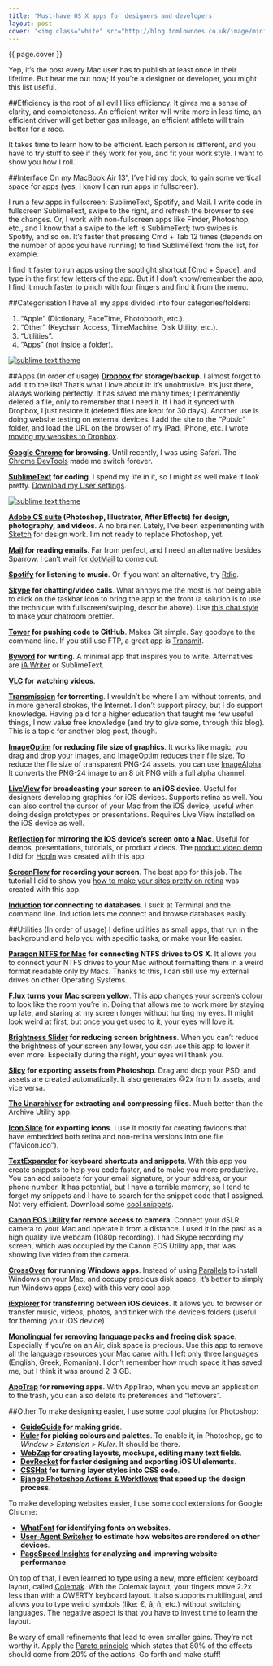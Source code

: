 ```yaml
---
title: 'Must-have OS X apps for designers and developers'
layout: post
cover: '<img class="white" src="http://blog.tomlowndes.co.uk/image/minion.gif" alt="apple svg" />'
---
```

{{ page.cover }}

Yep, it’s the post every Mac user has to publish at least once in their lifetime. But hear me out now; If you’re a designer or developer, you might this list useful.
<!--more-->

##Efficiency is the root of all evil
I like efficiency. It gives me a sense of clarity, and completeness. An efficient writer will write more in less time, an efficient driver will get better gas mileage, an efficient athlete will train better for a race.

It takes time to learn how to be efficient. Each person is different, and you have to try stuff to see if they work for you, and fit your work style. I want to show you how I roll.

##Interface
On my MacBook Air 13”, I’ve hid my dock, to gain some vertical space for apps (yes, I know I can run apps in fullscreen). 

I run a few apps in fullscreen: SublimeText, Spotify, and Mail. I write code in fullscreen SublimeText, swipe to the right, and refresh the browser to see the changes. Or, I work with non-fullscreen apps like Finder, Photoshop, etc., and I know that a swipe to the left is SublimeText; two swipes is Spotify, and so on. It’s faster that pressing Cmd + Tab 12 times (depends on the number of apps you have running) to find SublimeText from the list, for example.

I find it faster to run apps using the spotlight shortcut [Cmd + Space], and type in the first few letters of the app. But if I don’t know/remember the app, I find it much faster to pinch with four fingers and find it from the menu.

##Categorisation
I have all my apps divided into four categories/folders: 

1. “Apple” (Dictionary, FaceTime, Photobooth, etc.).
2. “Other” (Keychain Access, TimeMachine, Disk Utility, etc.).
3. “Utilities”.
4. “Apps” (not inside a folder).

<a href="{{relative}}/images/blog/assets/menu-apps.jpg" class="img" target="_blank"><img src="{{relative}}/images/blog/assets/menu-apps.jpg" alt="sublime text theme" /></a>

##Apps (In order of usage)
**[Dropbox](http://dropbox.com/) for storage/backup**. I almost forgot to add it to the list! That’s what I love about it: it’s unobtrusive. It’s just there, always working perfectly. It has saved me many times; I permanently deleted a file, only to remember that I need it. If I had it synced with Dropbox, I just restore it (deleted files are kept for 30 days). Another use is doing website testing on external devices. I add the site to the *“Public”* folder, and load the URL on the browser of my iPad, iPhone, etc. I wrote [moving my websites to Dropbox](http://sicanstudios.com/post/guide-hosting-website-dropbox-github/).

**[Google Chrome](http://www.google.com/chrome/) for browsing**. Until recently, I was using Safari. The [Chrome DevTools](http://discover-devtools.codeschool.com/) made me switch forever.

**[SublimeText](http://www.sublimetext.com/) for coding**. I spend my life in it, so I might as well make it look pretty. [Download my User settings](https://gist.github.com/sican/5248905).

<a href="{{relative}}/images/blog/assets/sublime-theme.png" class="img" target="_blank"><img src="{{relative}}/images/blog/assets/sublime-theme.png" alt="sublime text theme" /></a>

**[Adobe CS suite](http://www.adobe.com/) (Photoshop, Illustrator, After Effects) for design, photography, and videos**. A no brainer. Lately, I’ve been experimenting with [Sketch](http://www.bohemiancoding.com/sketch/) for design work. I’m not ready to replace Photoshop, yet.

**[Mail](http://www.apple.com/support/mail/) for reading emails**. Far from perfect, and I need an alternative besides Sparrow. I can’t wait for [dotMail](http://dotmailapp.com/) to come out.

**[Spotify](https://www.spotify.com) for listening to music**. Or if you want an alternative, try [Rdio]().

**[Skype](http://www.skype.com) for chatting/video calls**. What annoys me the most is not being able to click on the taskbar icon to bring the app to the front (a solution is to use the technique with fullscreen/swiping, describe above). Use [this chat style](http://media.miekd.com/brief) to make your chatroom prettier.

**[Tower](http://www.git-tower.com/) for pushing code to GitHub**. Makes Git simple. Say goodbye to the command line. If you still use FTP, a great app is [Transmit](http://panic.com/transmit/).

**[Byword](http://bywordapp.com/) for writing**. A minimal app that inspires you to write. Alternatives are [iA Writer](http://www.iawriter.com/mac/) or SublimeText.

**[VLC](http://www.videolan.org/vlc/index.html) for watching videos**.

**[Transmission](http://www.transmissionbt.com/) for torrenting**. I wouldn’t be where I am without torrents, and in more general strokes, the Internet. I don’t support piracy, but I do support knowledge. Having paid for a higher education that taught me few useful things, I now value free knowledge (and try to give some, through this blog). This is a topic for another blog post, though.

**[ImageOptim](http://imageoptim.com/) for reducing file size of graphics**. It works like magic, you drag and drop your images, and ImageOptim reduces their file size. To reduce the file size of transparent PNG-24 assets, you can use [ImageAlpha](http://pngmini.com/). It converts the PNG-24 image to an 8 bit PNG with a full alpha channel.

**[LiveView](http://www.zambetti.com/projects/liveview/) for broadcasting your screen to an iOS device**. Useful for designers developing graphics for iOS devices. Supports retina as well. You can also control the cursor of your Mac from the iOS device, useful when doing design prototypes or presentations. Requires Live View installed on the iOS device as well.

**[Reflection](http://www.reflectorapp.com/) for mirroring the iOS device’s screen onto a Mac**. Useful for demos, presentations, tutorials, or product videos. The [product video demo](http://vimeo.com/60272579) I did for [HopIn](https://hop.in/) was created with this app.

**[ScreenFlow](http://www.telestream.net/screenflow/) for recording your screen**. The best app for this job. The tutorial I did to show you [how to make your sites pretty on retina](http://vimeo.com/59101559) was created with this app.

**[Induction](http://inductionapp.com/) for connecting to databases**. I suck at Terminal and the command line. Induction lets me connect and browse databases easily.


##Utilities (In order of usage)
I define utilities as small apps, that run in the background and help you with specific tasks, or make your life easier.

**[Paragon NTFS for Mac](http://www.paragon-software.com/home/ntfs-mac/) for connecting NTFS drives to OS X**. It allows you to connect your NTFS drives to your Mac without formatting them in a weird format readable only by Macs. Thanks to this, I can still use my external drives on other Operating Systems.

**[F.lux](http://stereopsis.com/flux/) turns your Mac screen yellow**. This app changes your screen’s colour to look like the room you’re in. Doing that allows me to work more by staying up late, and staring at my screen longer without hurting my eyes. It might look weird at first, but once you get used to it, your eyes will love it.

**[Brightness Slider](http://actproductions.net/brightness-slider/) for reducing screen brightness**. When you can’t reduce the brightness of your screen any lower, you can use this app to lower it even more. Especially during the night, your eyes will thank you.

**[Slicy](http://macrabbit.com/slicy/) for exporting assets from Photoshop**. Drag and drop your PSD, and assets are created automatically. It also generates @2x from 1x assets, and vice versa. 

**[The Unarchiver](http://wakaba.c3.cx/s/apps/unarchiver.html) for extracting and compressing files**. Much better than the Archive Utility app.

**[Icon Slate](http://www.kodlian.com/apps/icon-slate) for exporting icons**. I use it mostly for creating favicons that have embedded both retina and non-retina versions into one file (“favicon.ico”).

**[TextExpander](http://smilesoftware.com/TextExpander/index.html) for keyboard shortcuts and snippets**. With this app you create snippets to help you code faster, and to make you more productive. You can add snippets for your email signature, or your address, or your phone number. It has potential, but I have a terrible memory, so I tend to forget my snippets and I have to search for the snippet code that I assigned. Not very efficient. Download some [cool snippets](https://github.com/JoshuaJones/TextExpander-Snippets).

**[Canon EOS Utility](http://www.makeuseof.com/tag/download-canon-eos-utility-lose-installation-cd-mac/) for remote access to camera**. Connect your dSLR camera to your Mac and operate it from a distance. I used it in the past as a high quality live webcam (1080p recording). I had Skype recording my screen, which was occupied by the Canon EOS Utility app, that was showing live video from the camera.

**[CrossOver](http://www.codeweavers.com/products/) for running Windows apps**. Instead of using [Parallels](http://www.parallels.com/) to install Windows on your Mac, and occupy precious disk space, it’s better to simply run Windows apps (.exe) with this very cool app. 

**[iExplorer](http://www.macroplant.com/iexplorer/) for transferring between iOS devices**. It allows you to browser or transfer music, videos, photos, and tinker with the device’s folders (useful for theming your iOS device).

**[Monolingual](http://monolingual.sourceforge.net/) for removing language packs and freeing disk space**. Especially if you’re on an Air, disk space is precious. Use this app to remove all the language resources your Mac came with. I left only three languages (English, Greek, Romanian). I don’t remember how much space it has saved me, but I think it was around 2-3 GB.

**[AppTrap](http://onnati.net/apptrap/) for removing apps**. With AppTrap, when you move an application to the trash, you can also delete its preferences and “leftovers”.

##Other
To make designing easier, I use some cool plugins for Photoshop:

- **[GuideGuide](http://guideguide.me/) for making grids**.
- **[Kuler](http://www.adobe.com/products/kuler.html) for picking colours and palettes**. To enable it, in Photoshop, go to *Window > Extension > Kuler*. It should be there.
- **[WebZap](http://webzap.uiparade.com/) for creating layouts, mockups, editing many text fields**.
- **[DevRocket](http://devrocket.uiparade.com/) for faster designing and exporting iOS UI elements**.
- **[CSSHat](http://csshat.com/) for turning layer styles into CSS code**.
- **[Bjango Photoshop Actions & Workflows](http://bjango.com/articles/actions/) that speed up the design process**.

To make developing websites easier, I use some cool extensions for Google Chrome:

- **[WhatFont](https://chrome.google.com/webstore/detail/whatfont/) for identifying fonts on websites**.
- **[User-Agent Switcher](https://chrome.google.com/webstore/detail/user-agent-switcher-for-c/) to estimate how websites are rendered on other devices**.
- **[PageSpeed Insights](https://chrome.google.com/webstore/detail/pagespeed-insights-by-goo/) for analyzing and improving website performance**.

On top of that, I even learned to type using a new, more efficient keyboard layout, called [Colemak](http://colemak.com/). With the Colemak layout, your fingers move 2.2x less than with a QWERTY keyboard layout. It also supports multilingual, and allows you to type weird symbols (like: €, â, ñ, etc.) without switching languages. The negative aspect is that you have to invest time to learn the layout. 

Be wary of small refinements that lead to even smaller gains. They’re not worthy it. Apply the [Pareto principle](http://en.wikipedia.org/wiki/Pareto_principle) which states that 80% of the effects should come from 20% of the actions. Go forth and make stuff!